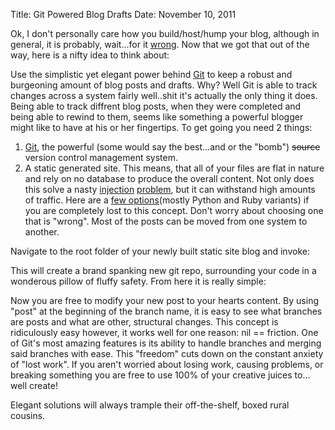 Title: Git Powered Blog Drafts
Date: November 10, 2011

Ok, I don't personally care how you build/host/hump your blog, although in general, it is probably, wait...for it [wrong][wordpress]. Now that we got that out of the way, here is a nifty idea to think about:

Use the simplistic yet elegant power behind [Git][git-scm] to keep a robust and burgeoning amount of blog posts and drafts. Why? Well Git is able to track changes across a system fairly well..shit it's actually the only thing it does. Being able to track diffrent blog posts, when they were completed and being able to rewind to them, seems like something a powerful blogger might like to have at his or her fingertips. To get going you need 2 things:

1. [Git][git-scm], the powerful (some would say the best…and or the "bomb") <s>source</s> version control management system.
2. A static generated site. This means, that all of your files are flat in nature and rely on no database to produce the overall content. Not only does this solve a nasty [injection][wikipedia] [problem][youtube], but it can withstand high amounts of traffic. Here are a [few options][mathematism](mostly Python and Ruby variants) if you are completely lost to this concept. Don't worry about choosing one that is "wrong". Most of the posts can be moved from one system to another.

Navigate to the root folder of your newly built static site blog and invoke:

<script src="https://gist.github.com/2710866.js?file=git init"></script>

This will create a brand spanking new git repo, surrounding your code in a wonderous pillow of fluffy safety. From here it is really simple:

<script src="https://gist.github.com/2710866.js?file=git branch"></script>

<script src="https://gist.github.com/2710866.js?file=git checkout"></script>

Now you are free to modify your new post to your hearts content. By using "post" at the beginning of the branch name, it is easy to see what branches are posts and what are other, structural changes. This concept is ridiculously easy however, it works well for one reason: nil == friction. One of Git's most amazing features is its ability to handle branches and merging said branches with ease. This "freedom" cuts down on the constant anxiety of "lost work". If you aren't worried about losing work, causing problems, or breaking something you are free to use 100% of your creative juices to…well create!

Elegant solutions will always trample their off-the-shelf, boxed rural cousins.

[git-scm]: http://git-scm.com/
[mathematism]: http://mathematism.com/2010/12/22/static-site-generators/
[wikipedia]: http://en.wikipedia.org/wiki/SQL_injection
[wordpress]: http://wordpress.com/
[youtube]: http://www.youtube.com/watch?v=-JFfN5pKzFU

